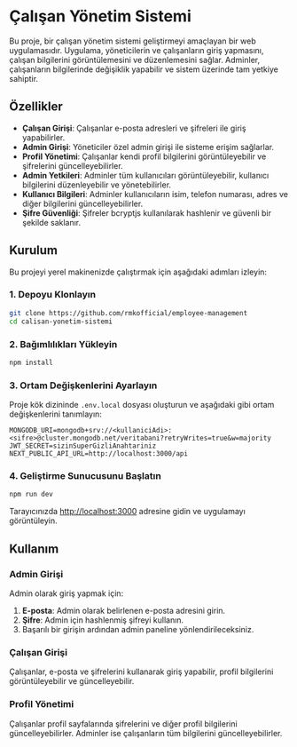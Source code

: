 
# Çalışan Yönetim Sistemi

Bu proje, bir çalışan yönetim sistemi geliştirmeyi amaçlayan bir web uygulamasıdır. Uygulama, yöneticilerin ve çalışanların giriş yapmasını, çalışan bilgilerini görüntülemesini ve düzenlemesini sağlar. Adminler, çalışanların bilgilerinde değişiklik yapabilir ve sistem üzerinde tam yetkiye sahiptir.

## Özellikler

- **Çalışan Girişi**: Çalışanlar e-posta adresleri ve şifreleri ile giriş yapabilirler.
- **Admin Girişi**: Yöneticiler özel admin girişi ile sisteme erişim sağlarlar.
- **Profil Yönetimi**: Çalışanlar kendi profil bilgilerini görüntüleyebilir ve şifrelerini güncelleyebilirler.
- **Admin Yetkileri**: Adminler tüm kullanıcıları görüntüleyebilir, kullanıcı bilgilerini düzenleyebilir ve yönetebilirler.
- **Kullanıcı Bilgileri**: Adminler kullanıcıların isim, telefon numarası, adres ve diğer bilgilerini güncelleyebilirler.
- **Şifre Güvenliği**: Şifreler bcryptjs kullanılarak hashlenir ve güvenli bir şekilde saklanır.

## Kurulum

Bu projeyi yerel makinenizde çalıştırmak için aşağıdaki adımları izleyin:

### 1. Depoyu Klonlayın

```bash
git clone https://github.com/rmkofficial/employee-management
cd calisan-yonetim-sistemi
```

### 2. Bağımlılıkları Yükleyin

```bash
npm install
```

### 3. Ortam Değişkenlerini Ayarlayın

Proje kök dizininde `.env.local` dosyası oluşturun ve aşağıdaki gibi ortam değişkenlerini tanımlayın:

```plaintext
MONGODB_URI=mongodb+srv://<kullaniciAdi>:<sifre>@cluster.mongodb.net/veritabani?retryWrites=true&w=majority
JWT_SECRET=sizinSuperGizliAnahtariniz
NEXT_PUBLIC_API_URL=http://localhost:3000/api
```

### 4. Geliştirme Sunucusunu Başlatın

```bash
npm run dev
```

Tarayıcınızda [http://localhost:3000](http://localhost:3000) adresine gidin ve uygulamayı görüntüleyin.

## Kullanım

### Admin Girişi

Admin olarak giriş yapmak için:

1. **E-posta**: Admin olarak belirlenen e-posta adresini girin.
2. **Şifre**: Admin için hashlenmiş şifreyi kullanın.
3. Başarılı bir girişin ardından admin paneline yönlendirileceksiniz.

### Çalışan Girişi

Çalışanlar, e-posta ve şifrelerini kullanarak giriş yapabilir, profil bilgilerini görüntüleyebilir ve güncelleyebilir.

### Profil Yönetimi

Çalışanlar profil sayfalarında şifrelerini ve diğer profil bilgilerini güncelleyebilirler. Adminler ise çalışanların tüm bilgilerini güncelleyebilirler.

